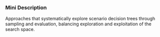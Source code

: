 ### Mini Description

Approaches that systematically explore scenario decision trees through sampling and evaluation, balancing exploration and exploitation of the search space.
